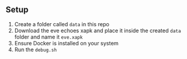 ## Setup
1. Create a folder called `data` in this repo
2. Download the eve echoes xapk and place it inside the created `data` folder and name it `eve.xapk`
3. Ensure Docker is installed on your system
5. Run the `debug.sh`